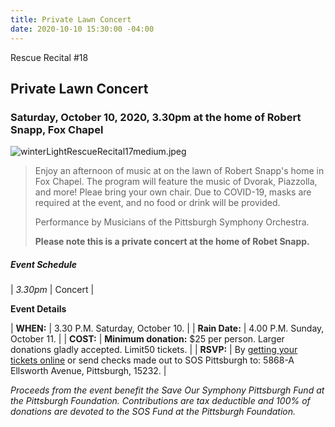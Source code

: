```yaml
---
title: Private Lawn Concert
date: 2020-10-10 15:30:00 -04:00
---
```


Rescue Recital #18

## Private Lawn Concert

### Saturday, October 10, 2020, 3.30pm at the home of Robert Snapp, Fox Chapel

![winterLightRescueRecital17medium.jpeg](/api/v2/sites/5d0eac08c1d67049cd067148/source/_uploads/winterLightRescueRecital17medium.jpeg?download)

> Enjoy an afternoon of music at on the lawn of Robert Snapp's home in Fox Chapel. The program will feature the music of Dvorak, Piazzolla, and more! Pleae bring your own chair. Due to COVID-19, masks are required at the event, and no food or drink will be provided.
>
> Performance by Musicians of the Pittsburgh Symphony Orchestra.
>
> **Please note this is a private concert at the home of Robet Snapp.**

##### **Event Schedule**

| *3.30pm*  | Concert |

**Event Details**

| **WHEN:**  | 3.30 P.M. Saturday, October 10. |
| **Rain Date:**  | 4.00 P.M. Sunday, October 11. |
| **COST:**  | **Minimum donation:** $25 per person. Larger donations gladly accepted. Limit50 tickets. |
| **RSVP:**  | By [getting your tickets online](https://squareup.com/store/save-our-symphony-pittsburgh) or send checks made out to SOS Pittsburgh to: 5868-A Ellsworth Avenue, Pittsburgh, 15232. |

*Proceeds from the event benefit the Save Our Symphony Pittsburgh Fund at the Pittsburgh Foundation.  Contributions are tax deductible and 100% of donations are devoted to the SOS Fund at the Pittsburgh Foundation.*